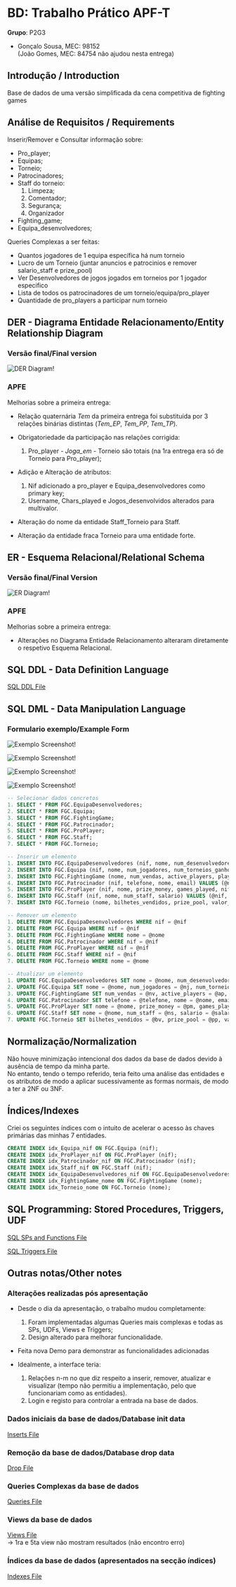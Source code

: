 # BD: Trabalho Prático APF-T

**Grupo**: P2G3
- Gonçalo Sousa, MEC: 98152  
(João Gomes, MEC: 84754 não ajudou nesta entrega) 

## Introdução / Introduction
Base de dados de uma versão simplificada da cena competitiva de fighting games

## ​Análise de Requisitos / Requirements
Inserir/Remover e Consultar informação sobre:
- Pro_player;
- Equipas;
- Torneio;
- Patrocinadores;
- Staff do torneio:
    1. Limpeza;
    2. Comentador;
    3. Segurança;
    4. Organizador
- Fighting_game;
- Equipa_desenvolvedores;

Queries Complexas a ser feitas:
- Quantos jogadores de 1 equipa específica há num torneio
- Lucro de um Torneio (juntar anuncios e patrocinios e remover salario_staff e prize_pool)
- Ver Desenvolvedores de jogos jogados em torneios por 1 jogador especifico
- Lista de todos os patrocinadores de um torneio/equipa/pro_player
- Quantidade de pro_players a participar num torneio

## DER - Diagrama Entidade Relacionamento/Entity Relationship Diagram

### Versão final/Final version

![DER Diagram!](screenshots/der.jpg "AnImage")

### APFE 
Melhorias sobre a primeira entrega:

- Relação quaternária *Tem* da primeira entrega foi substituída por 3 relações binárias distintas (*Tem_EP*, *Tem_PP*, *Tem_TP*).

- Obrigatoriedade da participação nas relações corrigida:
    1. Pro_player - *Joga_em* - Torneio são totais (na 1ra entrega era só de Torneio para Pro_player);

- Adição e Alteração de atributos:
    1. Nif adicionado a pro_player e Equipa_desenvolvedores como primary key;
    2. Username, Chars_played e Jogos_desenvolvidos alterados para multivalor.

- Alteração do nome da entidade Staff_Torneio para Staff.

- Alteração da entidade fraca Torneio para uma entidade forte.

## ER - Esquema Relacional/Relational Schema

### Versão final/Final Version

![ER Diagram!](screenshots/er.jpg "AnImage")

### APFE
Melhorias sobre a primeira entrega:

- Alterações no Diagrama Entidade Relacionamento alteraram diretamente o respetivo Esquema Relacional.

## ​SQL DDL - Data Definition Language

[SQL DDL File](sql/01_ddl.sql "SQLFileQuestion")

## SQL DML - Data Manipulation Language

### Formulario exemplo/Example Form

![Exemplo Screenshot!](screenshots/screenshot_1.jpg "AnImage")  
  
![Exemplo Screenshot!](screenshots/screenshot_2.jpg "AnImage")  

![Exemplo Screenshot!](screenshots/screenshot_3.jpg "AnImage")  

![Exemplo Screenshot!](screenshots/screenshot_4.jpg "AnImage")

```sql
-- Selecionar dados concretos
1. SELECT * FROM FGC.EquipaDesenvolvedores;
2. SELECT * FROM FGC.Equipa;
3. SELECT * FROM FGC.FightingGame;
4. SELECT * FROM FGC.Patrocinador;
5. SELECT * FROM FGC.ProPlayer;
6. SELECT * FROM FGC.Staff;
7. SELECT * FROM FGC.Torneio;

-- Inserir um elemento
1. INSERT INTO FGC.EquipaDesenvolvedores (nif, nome, num_desenvolvedores) VALUES (@nif, @nome, @nd);
2. INSERT INTO FGC.Equipa (nif, nome, num_jogadores, num_torneios_ganhos) VALUES (@nif, @nome, @nj, @ntg);
3. INSERT INTO FGC.FightingGame (nome, num_vendas, active_players, player_peak, nif_equipa_desenvolvedores) VALUES (@nome, @nv, @ap, @pp, @nifed);
4. INSERT INTO FGC.Patrocinador (nif, telefone, nome, email) VALUES (@nif, @telefone, @nome, @email);
5. INSERT INTO FGC.ProPlayer (nif, nome, prize_money, games_played, nif_equipa) VALUES (@nif, @nome, @pm, @gp, @nifeq);
6. INSERT INTO FGC.Staff (nif, nome, num_staff, salario) VALUES (@nif, @nome, @ns, @salario);
7. INSERT INTO FGC.Torneio (nome, bilhetes_vendidos, prize_pool, valor_anuncios, inscricoes, nif_staff) VALUES (@nome, @bv, @pj, @va, @inscr, @nif_staff);

-- Remover um elemento
1. DELETE FROM FGC.EquipaDesenvolvedores WHERE nif = @nif
2. DELETE FROM FGC.Equipa WHERE nif = @nif
3. DELETE FROM FGC.FightingGame WHERE nome = @nome
4. DELETE FROM FGC.Patrocinador WHERE nif = @nif
5. DELETE FROM FGC.ProPlayer WHERE nif = @nif
6. DELETE FROM FGC.Staff WHERE nif = @nif
7. DELETE FROM FGC.Torneio WHERE nome = @nome

-- Atualizar um elemento
1. UPDATE FGC.EquipaDesenvolvedores SET nome = @nome, num_desenvolvedores = @nd WHERE nif = @nif;
2. UPDATE FGC.Equipa SET nome = @nome, num_jogadores = @nj, num_torneios_ganhos = @ntg WHERE nif = @nif;
3. UPDATE FGC.FightingGame SET num_vendas = @nv, active_players = @ap, player_peak = @pp, nif_equipa_desenvolvedores = @nif_ed WHERE nome = @nome;
4. UPDATE FGC.Patrocinador SET telefone = @telefone, nome = @nome, email = @email WHERE nif = @nif;
5. UPDATE FGC.ProPlayer SET nome = @nome, prize_money = @pm, games_played = @gp, nif_equipa = @nifeq WHERE nif = @nif;
6. UPDATE FGC.Staff SET nome = @nome, num_staff = @ns, salario = @salario WHERE nif = @nif;
7. UPDATE FGC.Torneio SET bilhetes_vendidos = @bv, prize_pool = @pp, valor_anuncios = @va, inscricoes = @inscr, nif_staff = @nif_staff WHERE nome = @nome;
```

## Normalização/Normalization

Não houve minimização intencional dos dados da base de dados devido à ausência de tempo da minha parte.   
No entanto, tendo o tempo referido, teria feito uma análise das entidades e os atributos de modo a aplicar sucessivamente as formas normais, de modo a ter a 2NF ou 3NF.

## Índices/Indexes

 Criei os seguintes índices com o intuito de acelerar o acesso às chaves primárias das minhas 7 entidades.

```sql
CREATE INDEX idx_Equipa_nif ON FGC.Equipa (nif);
CREATE INDEX idx_ProPlayer_nif ON FGC.ProPlayer (nif);
CREATE INDEX idx_Patrocinador_nif ON FGC.Patrocinador (nif);
CREATE INDEX idx_Staff_nif ON FGC.Staff (nif);
CREATE INDEX idx_EquipaDesenvolvedores_nif ON FGC.EquipaDesenvolvedores(nif);
CREATE INDEX idx_FightingGame_nome ON FGC.FightingGame (nome);
CREATE INDEX idx_Torneio_nome ON FGC.Torneio (nome);
```

## SQL Programming: Stored Procedures, Triggers, UDF

[SQL SPs and Functions File](sql/02_sp_functions.sql "SQLFileQuestion")

[SQL Triggers File](sql/03_triggers.sql "SQLFileQuestion")

## Outras notas/Other notes

### Alterações realizadas pós apresentação

- Desde o dia da apresentação, o trabalho mudou completamente:  
    1. Foram implementadas algumas Queries mais complexas e todas as SPs, UDFs, Views e Triggers;
    2. Design alterado para melhorar funcionalidade.  

- Feita nova Demo para demonstrar as funcionalidades adicionadas
- Idealmente, a interface teria:
    1. Relações n-m no que diz respeito a inserir, remover, atualizar e visualizar (tempo não permitiu a implementação, pelo que funcionariam como as entidades).
    2. Login e registo para controlar a entrada na base de dados.

### Dados iniciais da base de dados/Database init data

[Inserts File](sql/04_db_init.sql "SQLFileQuestion")

### Remoção da base de dados/Database drop data

[Drop File](sql/05_drop_tables.sql "SQLFileQuestion")

### Queries Complexas da base de dados

[Queries File](sql/05_queries.sql "SQLFileQuestion")

### Views da base de dados

[Views File](sql/05_views.sql "SQLFileQuestion")  
-> 1ra e 5ta view não mostram resultados (não encontro erro)

### Índices da base de dados (apresentados na secção índices)

[Indexes File](sql/05_indexes.sql "SQLFileQuestion")


 